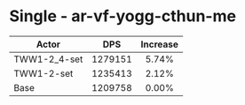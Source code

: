 # Single - ar-vf-yogg-cthun-me
| Actor | DPS | Increase |
|---|:---:|:---:|
|TWW1-2_4-set|1279151|5.74%|
|TWW1-2-set|1235413|2.12%|
|Base|1209758|0.00%|
